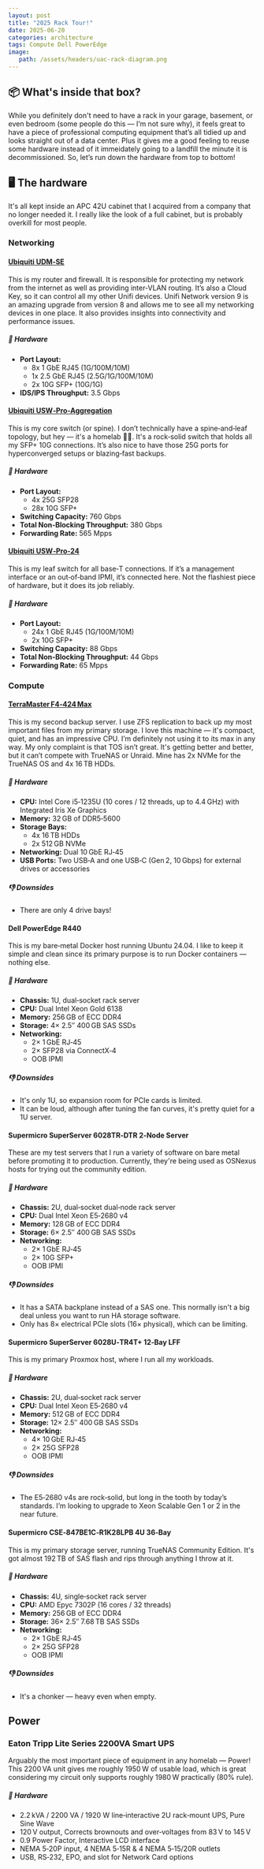 ```yaml
---
layout: post
title: "2025 Rack Tour!"
date: 2025-06-20
categories: architecture 
tags: Compute Dell PowerEdge
image:
   path: /assets/headers/uac-rack-diagram.png
---
```


## 📦 What's inside that box?

While you definitely don't need to have a rack in your garage, basement, or even bedroom (some people do this — I’m not sure why), it feels great to have a piece of professional computing equipment that’s all tidied up and looks straight out of a data center. Plus it gives me a good feeling to reuse some hardware instead of it immeidately going to a landfill the minute it is decommissioned. So, let’s run down the hardware from top to bottom!

## 🖥️ The hardware

It's all kept inside an APC 42U cabinet that I acquired from a company that no longer needed it. I really like the look of a full cabinet, but is probably overkill for most people. 

### Networking 

#### [Ubiquiti UDM‑SE](https://store.ui.com/us/en/category/all-cloud-gateways/products/udm-se)

This is my router and firewall. It is responsible for protecting my network from the internet as well as providing inter‑VLAN routing. It’s also a Cloud Key, so it can control all my other Unifi devices. Unifi Network version 9 is an amazing upgrade from version 8 and allows me to see all my networking devices in one place. It also provides insights into connectivity and performance issues. 

##### 🔧 Hardware
- **Port Layout:**
    * 8x 1 GbE RJ45 (1G/100M/10M)
    * 1x 2.5 GbE RJ45 (2.5G/1G/100M/10M)
    * 2x 10G SFP+ (10G/1G)
- **IDS/IPS Throughput:** 3.5 Gbps

#### [Ubiquiti USW‑Pro‑Aggregation](https://store.ui.com/us/en/category/all-switching/products/usw-pro-aggregation)

This is my core switch (or spine). I don’t technically have a spine‑and‑leaf topology, but hey — it's a homelab 🤷‍♂️. It's a rock‑solid switch that holds all my SFP+ 10G connections. It’s also nice to have those 25G ports for hyperconverged setups or blazing‑fast backups.

##### 🔧 Hardware
- **Port Layout:**
    * 4x 25G SFP28
    * 28x 10G SFP+
- **Switching Capacity:** 760 Gbps
- **Total Non‑Blocking Throughput:** 380 Gbps
- **Forwarding Rate:** 565 Mpps

#### [Ubiquiti USW‑Pro‑24](https://store.ui.com/us/en/category/all-switching/products/usw-pro-24)

This is my leaf switch for all base‑T connections. If it’s a management interface or an out‑of‑band IPMI, it’s connected here. Not the flashiest piece of hardware, but it does its job reliably.

##### 🔧 Hardware
- **Port Layout:**
    * 24x 1 GbE RJ45 (1G/100M/10M)
    * 2x 10G SFP+
- **Switching Capacity:** 88 Gbps
- **Total Non‑Blocking Throughput:** 44 Gbps
- **Forwarding Rate:** 65 Mpps

### Compute

#### [TerraMaster F4‑424 Max](https://www.terra-master.com/us/f4-424-max.html)

This is my second backup server. I use ZFS replication to back up my most important files from my primary storage. I love this machine — it's compact, quiet, and has an impressive CPU. I’m definitely not using it to its max in any way. My only complaint is that TOS isn’t great. It's getting better and better, but it can’t compete with TrueNAS or Unraid. Mine has 2x NVMe for the TrueNAS OS and 4x 16 TB HDDs.

##### 🔧 Hardware
- **CPU:** Intel Core i5‑1235U (10 cores / 12 threads, up to 4.4 GHz) with Integrated Iris Xe Graphics
- **Memory:** 32 GB of DDR5‑5600
- **Storage Bays:**
    * 4x 16 TB HDDs
    * 2x 512 GB NVMe
- **Networking:** Dual 10 GbE RJ‑45
- **USB Ports:** Two USB‑A and one USB‑C (Gen 2, 10 Gbps) for external drives or accessories 

##### 👎 Downsides
- There are only 4 drive bays!

#### Dell PowerEdge R440

This is my bare‑metal Docker host running Ubuntu 24.04. I like to keep it simple and clean since its primary purpose is to run Docker containers — nothing else.

##### 🔧 Hardware
- **Chassis:** 1U, dual‑socket rack server
- **CPU:** Dual Intel Xeon Gold 6138
- **Memory:** 256 GB of ECC DDR4
- **Storage:** 4× 2.5″ 400 GB SAS SSDs
- **Networking:**
    - 2× 1 GbE RJ‑45
    - 2× SFP28 via ConnectX‑4
    - OOB IPMI

##### 👎 Downsides
- It's only 1U, so expansion room for PCIe cards is limited.  
- It can be loud, although after tuning the fan curves, it's pretty quiet for a 1U server.

#### Supermicro SuperServer 6028TR‑DTR 2‑Node Server

These are my test servers that I run a variety of software on bare metal before promoting it to production. Currently, they're being used as OSNexus hosts for trying out the community edition.

##### 🔧 Hardware
- **Chassis:** 2U, dual‑socket dual‑node rack server
- **CPU:** Dual Intel Xeon E5‑2680 v4
- **Memory:** 128 GB of ECC DDR4
- **Storage:** 6× 2.5″ 400 GB SAS SSDs
- **Networking:**
    - 2× 1 GbE RJ‑45
    - 2× 10G SFP+
    - OOB IPMI

##### 👎 Downsides
- It has a SATA backplane instead of a SAS one. This normally isn't a big deal unless you want to run HA storage software.  
- Only has 8× electrical PCIe slots (16× physical), which can be limiting.

#### Supermicro SuperServer 6028U‑TR4T+ 12‑Bay LFF

This is my primary Proxmox host, where I run all my workloads.

##### 🔧 Hardware
- **Chassis:** 2U, dual‑socket rack server
- **CPU:** Dual Intel Xeon E5‑2680 v4
- **Memory:** 512 GB of ECC DDR4
- **Storage:** 12× 2.5″ 400 GB SAS SSDs
- **Networking:**
    - 4× 10 GbE RJ‑45
    - 2× 25G SFP28 
    - OOB IPMI

##### 👎 Downsides
- The E5‑2680 v4s are rock‑solid, but long in the tooth by today’s standards. I’m looking to upgrade to Xeon Scalable Gen 1 or 2 in the near future.

#### Supermicro CSE‑847BE1C‑R1K28LPB 4U 36‑Bay

This is my primary storage server, running TrueNAS Community Edition. It's got almost 192 TB of SAS flash and rips through anything I throw at it.

##### 🔧 Hardware
- **Chassis:** 4U, single‑socket rack server
- **CPU:** AMD Epyc 7302P (16 cores / 32 threads)
- **Memory:** 256 GB of ECC DDR4
- **Storage:** 36× 2.5″ 7.68 TB SAS SSDs
- **Networking:**
    - 2× 1 GbE RJ‑45
    - 2× 25G SFP28
    - OOB IPMI

##### 👎 Downsides
- It's a chonker — heavy even when empty.

## Power

### Eaton Tripp Lite Series 2200VA Smart UPS

Arguably the most important piece of equipment in any homelab — Power! This 2200 VA unit gives me roughly 1950 W of usable load, which is great considering my circuit only supports roughly 1980 W practically (80% rule).

##### 🔧 Hardware
- 2.2 kVA / 2200 VA / 1920 W line‑interactive 2U rack‑mount UPS, Pure Sine Wave
- 120 V output, Corrects brownouts and over‑voltages from 83 V to 145 V
- 0.9 Power Factor, Interactive LCD interface
- NEMA 5‑20P input, 4 NEMA 5‑15R & 4 NEMA 5‑15/20R outlets
- USB, RS‑232, EPO, and slot for Network Card options
